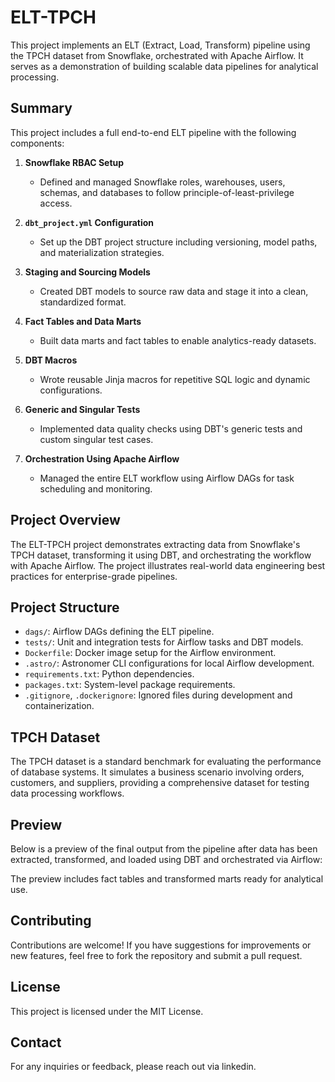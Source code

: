 # ELT-TPCH

This project implements an ELT (Extract, Load, Transform) pipeline using the TPCH dataset from Snowflake, orchestrated with Apache Airflow. It serves as a demonstration of building scalable data pipelines for analytical processing.

## Summary

This project includes a full end-to-end ELT pipeline with the following components:

1. **Snowflake RBAC Setup**  
   - Defined and managed Snowflake roles, warehouses, users, schemas, and databases to follow principle-of-least-privilege access.

2. **`dbt_project.yml` Configuration**  
   - Set up the DBT project structure including versioning, model paths, and materialization strategies.

3. **Staging and Sourcing Models**  
   - Created DBT models to source raw data and stage it into a clean, standardized format.

4. **Fact Tables and Data Marts**  
   - Built data marts and fact tables to enable analytics-ready datasets.

5. **DBT Macros**  
   - Wrote reusable Jinja macros for repetitive SQL logic and dynamic configurations.

6. **Generic and Singular Tests**  
   - Implemented data quality checks using DBT's generic tests and custom singular test cases.

7. **Orchestration Using Apache Airflow**  
   - Managed the entire ELT workflow using Airflow DAGs for task scheduling and monitoring.

## Project Overview

The ELT-TPCH project demonstrates extracting data from Snowflake's TPCH dataset, transforming it using DBT, and orchestrating the workflow with Apache Airflow. The project illustrates real-world data engineering best practices for enterprise-grade pipelines.

## Project Structure

- `dags/`: Airflow DAGs defining the ELT pipeline.  
- `tests/`: Unit and integration tests for Airflow tasks and DBT models.  
- `Dockerfile`: Docker image setup for the Airflow environment.  
- `.astro/`: Astronomer CLI configurations for local Airflow development.  
- `requirements.txt`: Python dependencies.  
- `packages.txt`: System-level package requirements.  
- `.gitignore`, `.dockerignore`: Ignored files during development and containerization.

## TPCH Dataset

The TPCH dataset is a standard benchmark for evaluating the performance of database systems. It simulates a business scenario involving orders, customers, and suppliers, providing a comprehensive dataset for testing data processing workflows.

## Preview
Below is a preview of the final output from the pipeline after data has been extracted, transformed, and loaded using DBT and orchestrated via Airflow:


The preview includes fact tables and transformed marts ready for analytical use.



## Contributing

Contributions are welcome! If you have suggestions for improvements or new features, feel free to fork the repository and submit a pull request.

## License

This project is licensed under the MIT License.

## Contact

For any inquiries or feedback, please reach out via linkedin.
